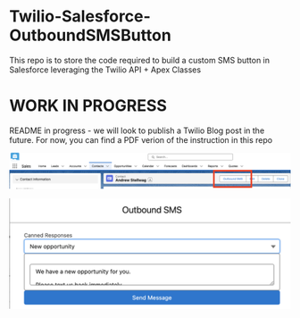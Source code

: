 # Twilio-Salesforce-OutboundSMSButton
This repo is to store the code required to build a custom SMS button in Salesforce leveraging the Twilio API + Apex Classes

# WORK IN PROGRESS
README in progress - we will look to publish a Twilio Blog post in the future.  For now, you can find a PDF verion of the instruction in this repo

![alt text](https://github.com/aestellwag/Twilio-Salesforce-OutboundSMSButton/blob/main/Salesforce-Twilio-OutboundSMS_1.png)

![alt text](https://github.com/aestellwag/Twilio-Salesforce-OutboundSMSButton/blob/main/Salesforce-Twilio-OutboundSMS_2.png)

